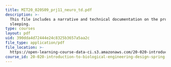 ```yaml
---
title: MIT20_020S09_prj11_neuro_td.pdf
description: >-
  This file includes a narrative and technical documentation on the problem of
  sleeping. 
type: courses
layout: pdf
uid: 390dda4d72444e24c8325b3657a5aa2c
file_type: application/pdf
file_location: >-
  https://open-learning-course-data-ci.s3.amazonaws.com/20-020-introduction-to-biological-engineering-design-spring-2009/390dda4d72444e24c8325b3657a5aa2c_MIT20_020S09_prj11_neuro_td.pdf
course_id: 20-020-introduction-to-biological-engineering-design-spring-2009
---
```

